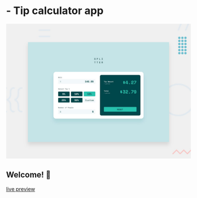 # - Tip calculator app

![Design preview for the Tip calculator app coding challenge](./design/desktop-preview.jpg) <br/>

## Welcome! 👋
[live preview](https://tip-calculator-html-css.netlify.app/)

